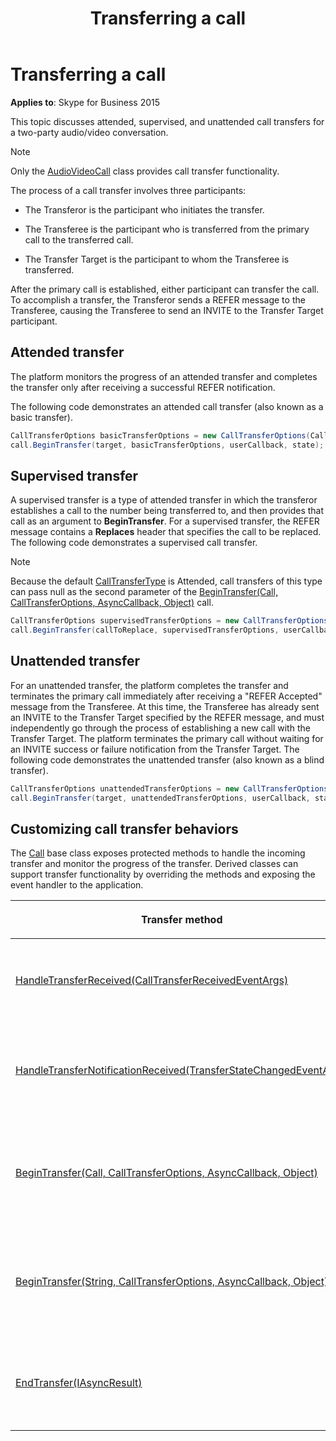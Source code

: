 ﻿---
description: Learn how call transfers for a two-party audio/video conversation are handled. 
title: Transferring a call
TOCTitle: Transferring a call
ms:assetid: 0ad597a8-d002-4708-9879-f7335a5f02f5
ms:mtpsurl: https://msdn.microsoft.com/library/Dn465979(v=office.16)
ms:contentKeyID: 65239932
ms.date: 07/27/2015
mtps_version: v=office.16
dev_langs:
- csharp
---

# Transferring a call

**Applies to**: Skype for Business 2015

This topic discusses attended, supervised, and unattended call transfers for a two-party audio/video conversation.

> [!NOTE]
> Only the [AudioVideoCall](/dotnet/api/microsoft.rtc.collaboration.audiovideo.audiovideocall?) class provides call transfer functionality.

The process of a call transfer involves three participants:

- The Transferor is the participant who initiates the transfer.

- The Transferee is the participant who is transferred from the primary call to the transferred call.

- The Transfer Target is the participant to whom the Transferee is transferred.

After the primary call is established, either participant can transfer the call. To accomplish a transfer, the Transferor sends a REFER message to the Transferee, causing the Transferee to send an INVITE to the Transfer Target participant.

## Attended transfer

The platform monitors the progress of an attended transfer and completes the transfer only after receiving a successful REFER notification.

The following code demonstrates an attended call transfer (also known as a basic transfer).

```csharp
CallTransferOptions basicTransferOptions = new CallTransferOptions(CallTransferType.Attended);
call.BeginTransfer(target, basicTransferOptions, userCallback, state);
```

## Supervised transfer

A supervised transfer is a type of attended transfer in which the transferor establishes a call to the number being transferred to, and then provides that call as an argument to **BeginTransfer**. For a supervised transfer, the REFER message contains a **Replaces** header that specifies the call to be replaced. The following code demonstrates a supervised call transfer.

> [!NOTE]
> Because the default [CallTransferType](/dotnet/api/microsoft.rtc.collaboration.calltransfertype?) is Attended, call transfers of this type can pass null as the second parameter of the [BeginTransfer(Call, CallTransferOptions, AsyncCallback, Object)](/dotnet/api/microsoft.rtc.collaboration.call.begintransfer?) call.


```csharp
CallTransferOptions supervisedTransferOptions = new CallTransferOptions(CallTransferType.Attended);
call.BeginTransfer(callToReplace, supervisedTransferOptions, userCallback, state);
```

## Unattended transfer

For an unattended transfer, the platform completes the transfer and terminates the primary call immediately after receiving a "REFER Accepted" message from the Transferee. At this time, the Transferee has already sent an INVITE to the Transfer Target specified by the REFER message, and must independently go through the process of establishing a new call with the Transfer Target. The platform terminates the primary call without waiting for an INVITE success or failure notification from the Transfer Target. The following code demonstrates the unattended transfer (also known as a blind transfer).

```csharp
CallTransferOptions unattendedTransferOptions = new CallTransferOptions(CallTransferType.UnAttended);
call.BeginTransfer(target, unattendedTransferOptions, userCallback, state);
```

## Customizing call transfer behaviors

The [Call](/dotnet/api/microsoft.rtc.collaboration.call?) base class exposes protected methods to handle the incoming transfer and monitor the progress of the transfer. Derived classes can support transfer functionality by overriding the methods and exposing the event handler to the application.

<table>
<colgroup>

</colgroup>
<thead>
<tr class="header">
<th><p>Transfer method</p></th>
<th><p>Description</p></th>
</tr>
</thead>
<tbody>
<tr class="odd">
<td><p><a href="/dotnet/api/microsoft.rtc.collaboration.call.handletransferreceived?">HandleTransferReceived(CallTransferReceivedEventArgs)</a></p></td>
<td><p>Handles a transfer received event in a class derived from the <strong>Call</strong> class.</p>
<p>protected abstract void HandleTransferReceived(CallTransferReceivedData e)</p></td>
</tr>
<tr class="even">
<td><p><a href="/dotnet/api/microsoft.rtc.collaboration.call.handletransfernotificationreceived?">HandleTransferNotificationReceived(TransferStateChangedEventArgs)</a></p></td>
<td><p>Handles a transfer notification received event in a class derived from the <strong>Call</strong> class.</p>
<p>protected abstract void HandleTransferNotification(ReferStateChangedEventArgs e)</p></td>
</tr>
<tr class="odd">
<td><p><a href="/dotnet/api/microsoft.rtc.collaboration.call.begintransfer?">BeginTransfer(Call, CallTransferOptions, AsyncCallback, Object)</a></p></td>
<td><p>Initiates a transfer request to the remote participant of the current call to replace an existing call in Attended mode.</p>
<p>protected IAsyncResult BeginTransfer(Call callToReplace, CallTransferOptions callTransferOptions, AsyncCallback userCallback, object state)</p></td>
</tr>
<tr class="even">
<td><p><a href="/dotnet/api/microsoft.rtc.collaboration.call.begintransfer?">BeginTransfer(String, CallTransferOptions, AsyncCallback, Object)</a></p></td>
<td><p>Initiates a transfer request to the remote participant to transfer the given transfer target in Attended or Unattended mode.</p>
<p>protected IAsyncResult BeginTransfer(string targetUri, CallTransferOptions callTransferOptions, AsyncCallback userCallback, object state)</p></td>
</tr>
<tr class="odd">
<td><p><a href="/dotnet/api/microsoft.rtc.collaboration.call.endtransfer?">EndTransfer(IAsyncResult)</a></p></td>
<td><p>Determines whether the corresponding transfer operation completed successfully.</p>
<p>This method waits if the operation has not yet completed.</p>
<p>CallMessageData EndTransfer(IAsyncResult)</p></td>
</tr>
</tbody>
</table>

